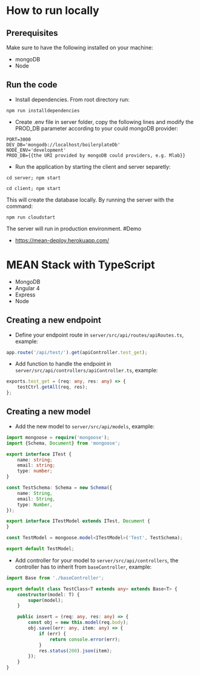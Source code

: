 # How to run locally

Prerequisites
---------------
Make sure to have the following installed on your machine:
- mongoDB
- Node

Run the code
---------------
- Install dependencies. From root directory run:
```
npm run installdependencies
```
- Create .env file in server folder, copy the following lines and modify the PROD_DB parameter according to your could mongoDB provider:
```
PORT=3000
DEV_DB='mongodb://localhost/boilerplateDb'
NODE_ENV='development'
PROD_DB={{the URI provided by mongoDB could providers, e.g. Mlab}}
```
- Run the application by starting the client and server separetly:
```
cd server; npm start
```
```
cd client; npm start
```

This will create the database locally. By running the server with the command:
```
npm run cloudstart
```
The server will run in production environment.
#Demo
- https://mean-deploy.herokuapp.com/

# MEAN Stack with TypeScript
- MongoDB
- Angular 4
- Express
- Node

## Creating a new endpoint
- Define your endpoint route in `server/src/api/routes/apiRoutes.ts`, example:
```TypeScript
app.route('/api/test/').get(apiController.test_get);
```
- Add function to handle the endpoint in `server/src/api/controllers/apiController.ts`, example:
```TypeScript
exports.test_get = (req: any, res: any) => {
    testCtrl.getAll(req, res);
};
```

## Creating a new model
- Add the new model to `server/src/api/models`, example:
```TypeScript
import mongoose = require('mongoose');
import {Schema, Document} from 'mongoose';

export interface ITest {
    name: string;
    email: string;
    type: number;
}

const TestSchema: Schema = new Schema({
    name: String,
    email: String,
    type: Number,
});

export interface ITestModel extends ITest, Document {
}

const TestModel = mongoose.model<ITestModel>('Test', TestSchema);

export default TestModel;
```
- Add controller for your model to `server/src/api/controllers`,
 the controller has to inherit from `baseController`, example:
```TypeScript
import Base from './baseController';

export default class TestClass<T extends any> extends Base<T> {
    constructor(model: T) {
        super(model);
    }

    public insert = (req: any, res: any) => {
        const obj = new this.model(req.body);
        obj.save((err: any, item: any) => {
            if (err) {
                return console.error(err);
            }
            res.status(200).json(item);
        });
    }
}
```